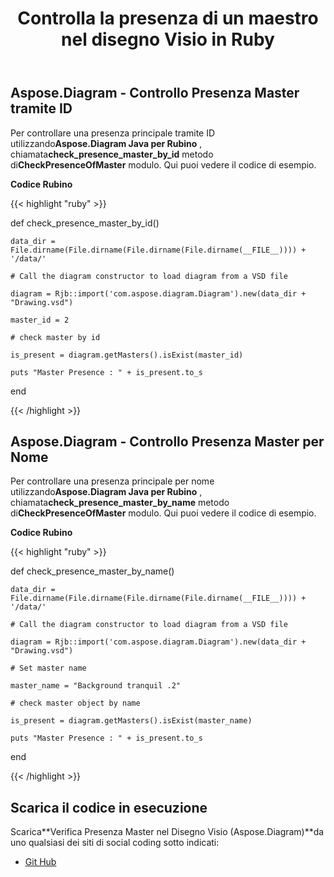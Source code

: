 ﻿---
title: Controlla la presenza di un maestro nel disegno Visio in Ruby
type: docs
weight: 10
url: /it/java/check-presence-of-a-master-in-the-visio-drawing-in-ruby/
---
## **Aspose.Diagram - Controllo Presenza Master tramite ID**
 Per controllare una presenza principale tramite ID utilizzando**Aspose.Diagram Java per Rubino** , chiamata**check_presence_master_by_id** metodo di**CheckPresenceOfMaster** modulo. Qui puoi vedere il codice di esempio.

**Codice Rubino**

{{< highlight "ruby" >}}

 def check_presence_master_by_id()

    data_dir = File.dirname(File.dirname(File.dirname(File.dirname(__FILE__)))) + '/data/'

    # Call the diagram constructor to load diagram from a VSD file

    diagram = Rjb::import('com.aspose.diagram.Diagram').new(data_dir + "Drawing.vsd")

    master_id = 2

    # check master by id

    is_present = diagram.getMasters().isExist(master_id)

    puts "Master Presence : " + is_present.to_s

end

{{< /highlight >}}
## **Aspose.Diagram - Controllo Presenza Master per Nome**
 Per controllare una presenza principale per nome utilizzando**Aspose.Diagram Java per Rubino** , chiamata**check_presence_master_by_name** metodo di**CheckPresenceOfMaster** modulo. Qui puoi vedere il codice di esempio.

**Codice Rubino**

{{< highlight "ruby" >}}

 def check_presence_master_by_name()

    data_dir = File.dirname(File.dirname(File.dirname(File.dirname(__FILE__)))) + '/data/'

    # Call the diagram constructor to load diagram from a VSD file

    diagram = Rjb::import('com.aspose.diagram.Diagram').new(data_dir + "Drawing.vsd")

    # Set master name

    master_name = "Background tranquil .2"

    # check master object by name

    is_present = diagram.getMasters().isExist(master_name)

    puts "Master Presence : " + is_present.to_s

end

{{< /highlight >}}
## **Scarica il codice in esecuzione**
 Scarica**Verifica Presenza Master nel Disegno Visio (Aspose.Diagram)**da uno qualsiasi dei siti di social coding sotto indicati:

- [Git Hub](https://github.com/asposediagram/Aspose.Diagram-for-Java/blob/master/Plugins/Aspose_Diagram_Java_for_Ruby/lib/asposediagramjava/Masters/checkpresenceofmaster.rb)
